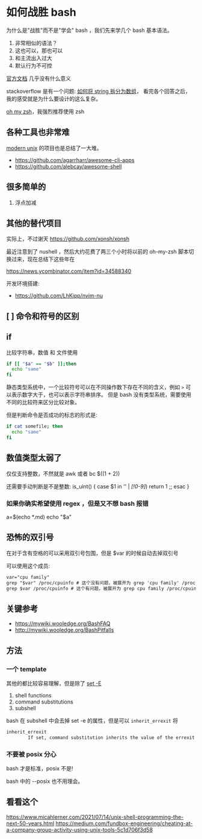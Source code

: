 # 如何战胜 bash


为什么是"战胜"而不是"学会" bash ，我们先来学几个 bash 基本语法。

1. 非常相似的语法？
2. 这也可以，那也可以
3. 和主流出入过大
4. 默认行为不可控


[官方文档](https://www.gnu.org/savannah-checkouts/gnu/bash/manual/bash.html) 几乎没有什么意义

stackoverflow 是有一个问题: [如何将 string 拆分为数组](https://stackoverflow.com/questions/10586153/how-to-split-a-string-into-an-array-in-bash)，
看完各个回答之后，我的感受就是为什么要设计的这么复杂。

[oh my zsh](https://github.com/ohmyzsh/ohmyzsh)，我强烈推荐使用 zsh


## 各种工具也非常难
[modern unix](https://github.com/ibraheemdev/modern-unix) 的项目也是总结了一大堆。
- https://github.com/agarrharr/awesome-cli-apps
- https://github.com/alebcay/awesome-shell

## 很多简单的
1. 浮点加减

## 其他的替代项目
实际上，不过谢天
https://github.com/xonsh/xonsh


最近注意到了 nushell ，然后大约花费了两三个小时将以前的 oh-my-zsh 脚本切换过来，现在总结下这些年在

https://news.ycombinator.com/item?id=34588340

开发环境搭建:
- https://github.com/LhKipp/nvim-nu

## [ ] 命令和符号的区别

## if
比较字符串，数值 和 文件使用
```sh
if [[ "$a" == "$b" ]];then
  echo "same"
fi
```

静态类型系统中，一个比较符号可以在不同操作数下存在不同的含义，例如 `>` 可以表示数字大于，也可以表示字符串排序。
但是 bash 没有类型系统，需要使用不同的比较符来区分比较对象。

但是判断命令是否成功的标志的形式是:
```sh
if cat somefile; then
  echo "same"
fi
```

## 数值类型太弱了
仅仅支持整数，不然就是 awk 或者 bc
$((1 + 2))

还需要手动判断是不是整数:
is_uint() { case $1 in '' | *[!0-9]*) return 1 ;; esac }

### 如果你确实希望使用 regex ，但是又不想 bash 报错
a=$(echo *.md)
echo "$a"

## 恐怖的双引号
在对于含有空格的可以采用双引号包围，但是 $var 的时候自动去掉双引号

可以使用这个成员:
```txt
var="cpu family"
grep "$var" /proc/cpuinfo # 这个没有问题，被展开为 grep 'cpu family' /proc/cpuinfo
grep $var /proc/cpuinfo # 这个有问题，被展开为 grep cpu family /proc/cpuinfo
```

## 关键参考
- https://mywiki.wooledge.org/BashFAQ
- http://mywiki.wooledge.org/BashPitfalls



## 方法

### 一个 template
其他的都比较容易理解，但是除了
[set -E ](https://stackoverflow.com/questions/64852814/in-bash-shell-e-option-explanation-what-does-any-trap-inherited-by-a-subshell)

1. shell functions
2. command substitutions
3. subshell

bash 在 subshell 中会去掉 set -e 的属性，但是可以 `inherit_errexit` 将

```txt
inherit_errexit
        If set, command substitution inherits the value of the errexit option, instead of unsetting it in the subshell environment.  This option is enabled when posix mode is enabled.
```

### 不要被 posix 分心

bash 才是标准，posix 不是!

bash 中的 --posix 也不用理会。

## 看看这个
https://www.micahlerner.com/2021/07/14/unix-shell-programming-the-next-50-years.html
https://medium.com/fundbox-engineering/cheating-at-a-company-group-activity-using-unix-tools-5c1d706f3d58
